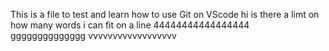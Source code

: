 This is a file to test and learn how to use Git on VScode 
hi is there a limt on how many words i can fit on a line 
44444444444444444
gggggggggggggg
vvvvvvvvvvvvvvvvvv